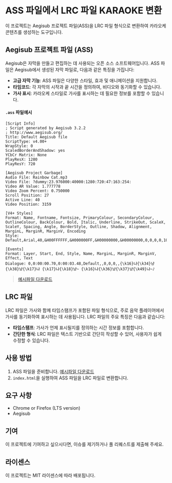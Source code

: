 # ASS 파일에서 LRC 파일 KARAOKE 변환

이 프로젝트는 Aegisub 프로젝트 파일(ASS)을 LRC 파일 형식으로 변환하여 카라오케 콘텐츠를 생성하는 도구입니다.

## Aegisub 프로젝트 파일 (ASS)

Aegisub은 자막을 만들고 편집하는 데 사용되는 오픈 소스 소프트웨어입니다. ASS 파일은 Aegisub에서 생성된 자막 파일로, 다음과 같은 특징을 가집니다:

- **고급 자막 기능**: ASS 파일은 다양한 스타일, 효과 및 애니메이션을 지원합니다.
- **타임코드**: 각 자막의 시작과 끝 시간을 정의하여, 비디오와 동기화할 수 있습니다.
- **가사 표시**: 카라오케 스타일로 가사를 표시하는 데 필요한 정보를 포함할 수 있습니다.
#### `.ass` 파일예시
```.ass
[Script Info]
; Script generated by Aegisub 3.2.2
; http://www.aegisub.org/
Title: Default Aegisub file
ScriptType: v4.00+
WrapStyle: 0
ScaledBorderAndShadow: yes
YCbCr Matrix: None
PlayResX: 1280
PlayResY: 720

[Aegisub Project Garbage]
Audio File: Rainbow Cat.mp3
Video File: ?dummy:23.976000:40000:1280:720:47:163:254:
Video AR Value: 1.777778
Video Zoom Percent: 0.750000
Scroll Position: 27
Active Line: 40
Video Position: 3159

[V4+ Styles]
Format: Name, Fontname, Fontsize, PrimaryColour, SecondaryColour, OutlineColour, BackColour, Bold, Italic, Underline, StrikeOut, ScaleX, ScaleY, Spacing, Angle, BorderStyle, Outline, Shadow, Alignment, MarginL, MarginR, MarginV, Encoding
Style: Default,Arial,40,&H00FFFFFF,&H000000FF,&H00000000,&H00000000,0,0,0,0,100,100,0,0,1,2,2,2,10,10,10,1

[Events]
Format: Layer, Start, End, Style, Name, MarginL, MarginR, MarginV, Effect, Text
Dialogue: 0,0:00:00.70,0:00:03.48,Default,,0,0,0,,{\k16}냐{\k34}냥{\k38}냥{\k17}냐 {\k17}냐{\k18}냥~ {\k16}냐{\k36}냥{\k37}냥{\k49}냐~♪

```
> [예시파일 다운로드](./example.ass)
## LRC 파일

LRC 파일은 가사와 함께 타임스탬프가 포함된 파일 형식으로, 주로 음악 플레이어에서 가사를 동기화하여 표시하는 데 사용됩니다. LRC 파일의 주요 특징은 다음과 같습니다:

- **타임스탬프**: 가사가 언제 표시될지를 정의하는 시간 정보를 포함합니다.
- **간단한 형식**: LRC 파일은 텍스트 기반으로 간단히 작성할 수 있어, 사용자가 쉽게 수정할 수 있습니다.

## 사용 방법

1. ASS 파일을 준비합니다. [예시파일 다운로드](./example.ass)
2. `index.html`을 실행하여 ASS 파일을 LRC 파일로 변환합니다.

## 요구 사항

- Chrome or Firefox (LTS version)
- Aegisub

## 기여

이 프로젝트에 기여하고 싶으시다면, 이슈를 제기하거나 풀 리퀘스트를 제출해 주세요.

## 라이센스

이 프로젝트는 MIT 라이센스에 따라 배포됩니다.